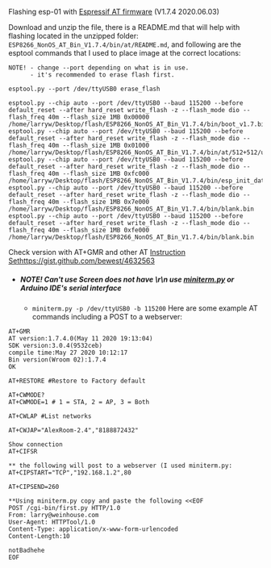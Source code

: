 Flashing esp-01 with [Espressif AT firmware](https://www.espressif.com/en/support/download/at) (V1.7.4	2020.06.03)

Download and unzip the file, there is a README.md that will help with flashing located in the unzipped folder: `ESP8266_NonOS_AT_Bin_V1.7.4/bin/at/README.md`, and following are the esptool commands that I used to place image at the correct locations:
```
NOTE! - change --port depending on what is in use.
      - it's recommended to erase flash first.
 
esptool.py --port /dev/ttyUSB0 erase_flash

esptool.py --chip auto --port /dev/ttyUSB0 --baud 115200 --before default_reset --after hard_reset write_flash -z --flash_mode dio --flash_freq 40m --flash_size 1MB 0x00000 /home/larryw/Desktop/flash/ESP8266_NonOS_AT_Bin_V1.7.4/bin/boot_v1.7.bin
esptool.py --chip auto --port /dev/ttyUSB0 --baud 115200 --before default_reset --after hard_reset write_flash -z --flash_mode dio --flash_freq 40m --flash_size 1MB 0x01000 /home/larryw/Desktop/flash/ESP8266_NonOS_AT_Bin_V1.7.4/bin/at/512+512/user1.1024.new.2.bin
esptool.py --chip auto --port /dev/ttyUSB0 --baud 115200 --before default_reset --after hard_reset write_flash -z --flash_mode dio --flash_freq 40m --flash_size 1MB 0xfc000 /home/larryw/Desktop/flash/ESP8266_NonOS_AT_Bin_V1.7.4/bin/esp_init_data_default_v08.bin
esptool.py --chip auto --port /dev/ttyUSB0 --baud 115200 --before default_reset --after hard_reset write_flash -z --flash_mode dio --flash_freq 40m --flash_size 1MB 0x7e000 /home/larryw/Desktop/flash/ESP8266_NonOS_AT_Bin_V1.7.4/bin/blank.bin
esptool.py --chip auto --port /dev/ttyUSB0 --baud 115200 --before default_reset --after hard_reset write_flash -z --flash_mode dio --flash_freq 40m --flash_size 1MB 0xfe000 /home/larryw/Desktop/flash/ESP8266_NonOS_AT_Bin_V1.7.4/bin/blank.bin
```
Check version with AT+GMR and other AT [Instruction Sethttps://gist.github.com/bewest/4632563](https://www.espressif.com/sites/default/files/documentation/4a-esp8266_at_instruction_set_en.pdf)
  - ##### NOTE! Can't use Screen does not have \r\n use [miniterm.py](https://gist.github.com/bewest/4632563) or Arduino IDE's serial interface
    - `miniterm.py -p /dev/ttyUSB0 -b 115200`
Here are some example AT commands including a POST to a webserver:
```
AT+GMR
AT version:1.7.4.0(May 11 2020 19:13:04)
SDK version:3.0.4(9532ceb)
compile time:May 27 2020 10:12:17
Bin version(Wroom 02):1.7.4
OK

AT+RESTORE #Restore to Factory default

AT+CWMODE?
AT+CWMODE=1 # 1 = STA, 2 = AP, 3 = Both

AT+CWLAP #List networks

AT+CWJAP="AlexRoom-2.4","8188872432"

Show connection
AT+CIFSR

** the following will post to a webserver (I used miniterm.py:
AT+CIPSTART="TCP","192.168.1.2",80

AT+CIPSEND=260

**Using miniterm.py copy and paste the following <<EOF
POST /cgi-bin/first.py HTTP/1.0
From: larry@weinhouse.com
User-Agent: HTTPTool/1.0
Content-Type: application/x-www-form-urlencoded
Content-Length:10

notBadhehe
EOF
```
```

